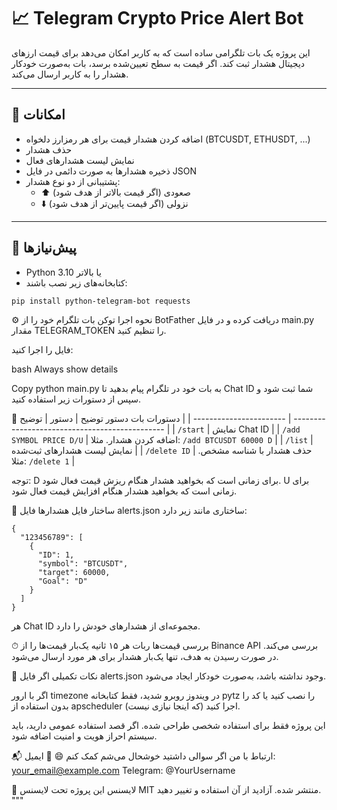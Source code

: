 
# 📈 Telegram Crypto Price Alert Bot

این پروژه یک بات تلگرامی ساده است که به کاربر امکان می‌دهد برای قیمت ارزهای دیجیتال هشدار ثبت کند. اگر قیمت به سطح تعیین‌شده برسد، بات به‌صورت خودکار هشدار را به کاربر ارسال می‌کند.

---

## 🚀 امکانات

- اضافه کردن هشدار قیمت برای هر رمزارز دلخواه (BTCUSDT, ETHUSDT, ...)
- حذف هشدار
- نمایش لیست هشدارهای فعال
- ذخیره هشدارها به صورت دائمی در فایل JSON
- پشتیبانی از دو نوع هشدار:
  - ⬆️ صعودی (اگر قیمت بالاتر از هدف شود)
  - ⬇️ نزولی (اگر قیمت پایین‌تر از هدف شود)

---

## 🔧 پیش‌نیازها

- Python 3.10 یا بالاتر
- کتابخانه‌های زیر نصب باشند:

```bash
pip install python-telegram-bot requests
```
⚙️ نحوه اجرا
توکن بات تلگرام خود را از BotFather دریافت کرده و در فایل main.py مقدار TELEGRAM_TOKEN را تنظیم کنید.

فایل را اجرا کنید:

bash
Always show details

Copy
python main.py
به بات خود در تلگرام پیام بدهید تا Chat ID شما ثبت شود و سپس از دستورات زیر استفاده کنید.

💬 دستورات بات
دستور	توضیح
| دستور                   | توضیح                                          |
| ----------------------- | ---------------------------------------------- |
| `/start`                | نمایش Chat ID                                  |
| `/add SYMBOL PRICE D/U` | اضافه کردن هشدار. مثلا: `/add BTCUSDT 60000 D` |
| `/list`                 | نمایش لیست هشدارهای ثبت‌شده                    |
| `/delete ID`            | حذف هشدار با شناسه مشخص. مثلا: `/delete 1`     |


توجه:
D برای زمانی است که بخواهید هشدار هنگام ریزش قیمت فعال شود.
U برای زمانی است که بخواهید هشدار هنگام افزایش قیمت فعال شود.

📁 ساختار فایل هشدارها
فایل alerts.json ساختاری مانند زیر دارد:
```Copy
{
  "123456789": [
    {
      "ID": 1,
      "symbol": "BTCUSDT",
      "target": 60000,
      "Goal": "D"
    }
  ]
}
```
هر Chat ID مجموعه‌ای از هشدارهای خودش را دارد.

⏱ بررسی قیمت‌ها
ربات هر ۱۵ ثانیه یک‌بار قیمت‌ها را از Binance API بررسی می‌کند. در صورت رسیدن به هدف، تنها یک‌بار هشدار برای هر مورد ارسال می‌شود.

📌 نکات تکمیلی
اگر فایل alerts.json وجود نداشته باشد، به‌صورت خودکار ایجاد می‌شود.

اگر با ارور timezone در ویندوز روبرو شدید، فقط کتابخانه pytz را نصب کنید یا کد را بدون استفاده از apscheduler اجرا کنید (که اینجا نیازی نیست).

این پروژه فقط برای استفاده شخصی طراحی شده. اگر قصد استفاده عمومی دارید، باید سیستم احراز هویت و امنیت اضافه شود.

📬 ارتباط با من
اگر سوالی داشتید خوشحال می‌شم کمک کنم 😄
📧 ایمیل: your_email@example.com
Telegram: @YourUsername

🪪 لایسنس
این پروژه تحت لایسنس MIT منتشر شده. آزادید از آن استفاده و تغییر دهید.
"""
